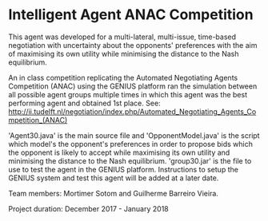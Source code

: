 # Intelligent Agent ANAC Competition

This agent was developed for a multi-lateral, multi-issue, time-based negotiation with uncertainty about the opponents' preferences with the aim of maximising its own utility while minimising the distance to the Nash equilibrium.

An in class competition replicating the Automated Negotiating Agents Competition (ANAC) using the GENIUS platform ran the simulation between all possible agent groups multiple times in which this agent was the best performing agent and obtained 1st place.
See: http://ii.tudelft.nl/negotiation/index.php/Automated_Negotiating_Agents_Competition_(ANAC)

'Agent30.java' is the main source file and 'OpponentModel.java' is the script which model's the opponent's preferences in order to propose bids which the opponent is likely to accept while maximising its own utility and minimising the distance to the Nash equilibrium.
'group30.jar' is the file to use to test the agent in the GENIUS platform.
Instructions to setup the GENIUS system and test this agent will be added at a later date.

Team members: Mortimer Sotom and Guilherme Barreiro Vieira.

Project duration: December 2017 - January 2018
